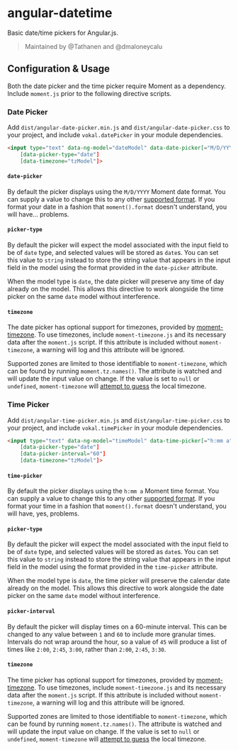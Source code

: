 # angular-datetime

Basic date/time pickers for Angular.js.

> Maintained by @Tathanen and @dmaloneycalu

## Configuration & Usage

Both the date picker and the time picker require Moment as a dependency. Include `moment.js` prior to the following directive scripts.

### Date Picker

Add `dist/angular-date-picker.min.js` and `dist/angular-date-picker.css` to your project, and include `vokal.datePicker` in your module dependencies.

```html
<input type="text" data-ng-model="dateModel" data-date-picker[="M/D/YYYY"]
    [data-picker-type="date"]
    [data-timezone="tzModel"]>
```

#### `date-picker`

By default the picker displays using the `M/D/YYYY` Moment date format. You can supply a value to change this to any other [supported format](http://momentjs.com/docs/#/displaying/format/). If you format your date in a fashion that `moment().format` doesn't understand, you will have... problems.

#### `picker-type`

By default the picker will expect the model associated with the input field to be of `date` type, and selected values will be stored as `date`s. You can set this value to `string` instead to store the string value that appears in the input field in the model using the format provided in the `date-picker` attribute.

When the model type is `date`, the date picker will preserve any time of day already on the model. This allows this directive to work alongside the time picker on the same `date` model without interference.

#### `timezone`

The date picker has optional support for timezones, provided by [moment-timezone](http://momentjs.com/timezone/). To use timezones, include `moment-timezone.js` and its necessary data after the `moment.js` script. If this attribute is included without `moment-timezone`, a warning will log and this attribute will be ignored.

Supported zones are limited to those identifiable to `moment-timezone`, which can be found by running `moment.tz.names()`. The attribute is watched and will update the input value on change. If the value is set to `null` or `undefined`, `moment-timezone` will [attempt to guess](http://momentjs.com/timezone/docs/#/using-timezones/guessing-user-timezone/) the local timezone.


### Time Picker

Add `dist/angular-time-picker.min.js` and `dist/angular-time-picker.css` to your project, and include `vokal.timePicker` in your module dependencies.

```html
<input type="text" data-ng-model="timeModel" data-time-picker[="h:mm a"]
    [data-picker-type="date"]
    [data-picker-interval="60"]
    [data-timezone="tzModel"]>
```

#### `time-picker`

By default the picker displays using the `h:mm a` Moment time format. You can supply a value to change this to any other [supported format](http://momentjs.com/docs/#/displaying/format/). If you format your time in a fashion that `moment().format` doesn't understand, you will have, yes, problems.

#### `picker-type`

By default the picker will expect the model associated with the input field to be of `date` type, and selected values will be stored as `date`s. You can set this value to `string` instead to store the string value that appears in the input field in the model using the format provided in the `time-picker` attribute.

When the model type is `date`, the time picker will preserve the calendar date already on the model. This allows this directive to work alongside the date picker on the same `date` model without interference.

#### `picker-interval`

By default the picker will display times on a 60-minute interval. This can be changed to any value between `1` and `60` to include more granular times. Intervals do not wrap around the hour, so a value of `45` will produce a list of times like `2:00`, `2:45`, `3:00`, rather than `2:00`, `2:45`, `3:30`.

#### `timezone`

The time picker has optional support for timezones, provided by [moment-timezone](http://momentjs.com/timezone/). To use timezones, include `moment-timezone.js` and its necessary data after the `moment.js` script. If this attribute is included without `moment-timezone`, a warning will log and this attribute will be ignored.

Supported zones are limited to those identifiable to `moment-timezone`, which can be found by running `moment.tz.names()`. The attribute is watched and will update the input value on change. If the value is set to `null` or `undefined`, `moment-timezone` will [attempt to guess](http://momentjs.com/timezone/docs/#/using-timezones/guessing-user-timezone/) the local timezone.
